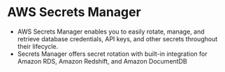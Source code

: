 # AWS Secrets Manager

- AWS Secrets Manager enables you to easily rotate, manage, and retrieve database credentials, API keys, and other secrets throughout their lifecycle.
- Secrets Manager offers secret rotation with built-in integration for Amazon RDS, Amazon Redshift, and Amazon DocumentDB
